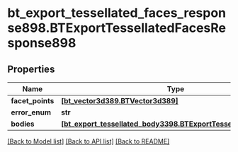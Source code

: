 # bt_export_tessellated_faces_response898.BTExportTessellatedFacesResponse898

## Properties
Name | Type | Description | Notes
------------ | ------------- | ------------- | -------------
**facet_points** | [**[bt_vector3d389.BTVector3d389]**](BTVector3d389.md) |  | [optional] 
**error_enum** | **str** |  | [optional] 
**bodies** | [**[bt_export_tessellated_body3398.BTExportTessellatedBody3398]**](BTExportTessellatedBody3398.md) |  | [optional] 

[[Back to Model list]](../README.md#documentation-for-models) [[Back to API list]](../README.md#documentation-for-api-endpoints) [[Back to README]](../README.md)


